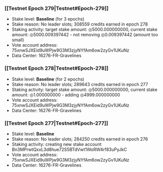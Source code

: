 ### [[Testnet Epoch 279|Testnet#Epoch-279]]
* Stake level: **Baseline** (for 3 epochs)
* Stake reason: No leader slots; 308559 credits earned in epoch 278
* Staking activity: target stake amount: ◎5000.000000000, current stake amount: ◎5000.009397442 - not removing ◎0.009397442 (amount too small)
* Vote account address: 75xnwSJXEid9uWPjw9G3M3zjyNYfAm6ow2zyGv1UKuNz
* Data Center: 16276-FR-Gravelines
### [[Testnet Epoch 278|Testnet#Epoch-278]]
* Stake level: **Baseline** (for 2 epochs)
* Stake reason: No leader slots; 289643 credits earned in epoch 277
* Staking activity: target stake amount: ◎5000.000000000, current stake amount: ◎1.000000000 - adding ◎4999.000000000
* Vote account address: 75xnwSJXEid9uWPjw9G3M3zjyNYfAm6ow2zyGv1UKuNz
* Data Center: 16276-FR-Gravelines
### [[Testnet Epoch 277|Testnet#Epoch-277]]
* Stake level: **Baseline**
* Stake reason: No leader slots; 284250 credits earned in epoch 276
* Staking activity: creating new stake account Bn3MPrwtQxxL3d8hue72S5BTdVwt1WoRW4rf83uPyJkC
* Vote account address: 75xnwSJXEid9uWPjw9G3M3zjyNYfAm6ow2zyGv1UKuNz
* Data Center: 16276-FR-Gravelines